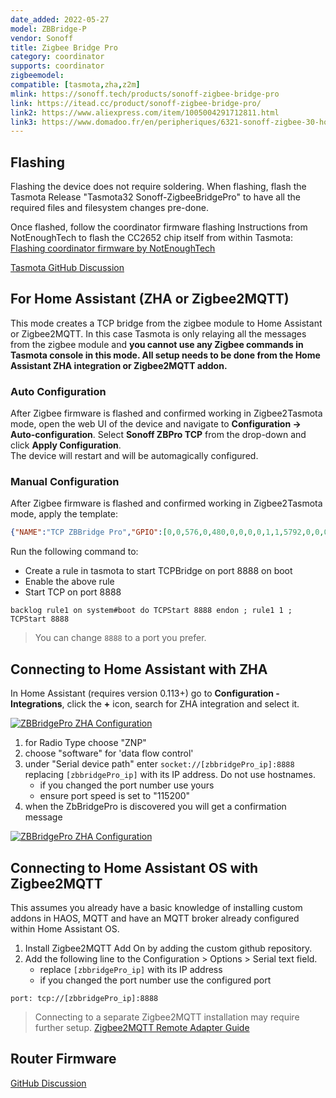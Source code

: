 ```yaml
---
date_added: 2022-05-27
model: ZBBridge-P
vendor: Sonoff
title: Zigbee Bridge Pro
category: coordinator
supports: coordinator
zigbeemodel:
compatible: [tasmota,zha,z2m]
mlink: https://sonoff.tech/products/sonoff-zigbee-bridge-pro
link: https://itead.cc/product/sonoff-zigbee-bridge-pro/
link2: https://www.aliexpress.com/item/1005004291712811.html
link3: https://www.domadoo.fr/en/peripheriques/6321-sonoff-zigbee-30-home-automation-gateway-wifi-pro.html
---
```


## Flashing 
  Flashing the device does not require soldering. When flashing, flash the Tasmota Release "Tasmota32 Sonoff-ZigbeeBridgePro" to have all the required files and filesystem changes pre-done. 

Once flashed, follow the coordinator firmware flashing Instructions from NotEnoughTech to flash the CC2652 chip itself from within Tasmota:
[Flashing coordinator firmware by NotEnoughTech](https://notenoughtech.com/home-automation/tasmota-on-sonoff-zb-bridge-pro/#flash)

[Tasmota GitHub Discussion](https://github.com/arendst/Tasmota/discussions/14419)

## For Home Assistant (ZHA or Zigbee2MQTT)
This mode creates a TCP bridge from the zigbee module to Home Assistant or Zigbee2MQTT. In this case Tasmota is only relaying all the messages from the zigbee module and **you cannot use any Zigbee commands in Tasmota console in this mode. All setup needs to be done from the Home Assistant ZHA integration or Zigbee2MQTT addon.**
### Auto Configuration
After Zigbee firmware is flashed and confirmed working in Zigbee2Tasmota mode, open the web UI of the device and navigate to **Configuration -> Auto-configuration**. Select **Sonoff ZBPro TCP** from the drop-down and click **Apply Configuration**.  
The device will restart and will be automagically configured.

### Manual Configuration
After Zigbee firmware is flashed and confirmed working in Zigbee2Tasmota mode, apply the template:
```json
{"NAME":"TCP ZBBridge Pro","GPIO":[0,0,576,0,480,0,0,0,0,1,1,5792,0,0,0,5472,0,320,5793,5504,0,640,608,32,0,0,0,0,0,1,0,0,0,0,0,0],"FLAG":0,"BASE":1}
```
Run the following command to:
* Create a rule in tasmota to start TCPBridge on port 8888 on boot
* Enable the above rule
* Start TCP on port 8888
```
backlog rule1 on system#boot do TCPStart 8888 endon ; rule1 1 ; TCPStart 8888
```
> You can change `8888` to a port you prefer.

## Connecting to Home Assistant with ZHA
In Home Assistant (requires version 0.113+) go to **Configuration - Integrations**, click the **+** icon, search for ZHA integration and select it. 

[![ZBBridgePro ZHA Configuration](/assets/images/sonoff_ZBBridgePro_zha.png)]((/assets/images/sonoff_ZBBridgePro_zha.png))

1. for Radio Type choose "ZNP" 
2. choose "software" for 'data flow control'
3. under "Serial device path" enter `socket://[zbbridgePro_ip]:8888` replacing `[zbbridgePro_ip]` with its IP address. Do not use hostnames. 
   - if you changed the port number use yours
   - ensure port speed is set to "115200"
4. when the ZbBridgePro is discovered you will get a confirmation message

[![ZBBridgePro ZHA Configuration](/assets/images/sonoff_ZBBridgePro_zha2.png)]((/assets/images/sonoff_ZBBridgePro_zha2.png))

## Connecting to Home Assistant OS with Zigbee2MQTT 
This assumes you already have a basic knowledge of installing custom addons in HAOS, MQTT and have an MQTT broker already configured within Home Assistant OS.
1. Install Zigbee2MQTT Add On by adding the custom github repository.
2. Add the following line to the Configuration > Options > Serial text field.
    - replace `[zbbridgePro_ip]` with its IP address
    - if you changed the port number use the configured port
```
port: tcp://[zbbridgePro_ip]:8888
```

> Connecting to a separate Zigbee2MQTT installation may require further setup. 
[Zigbee2MQTT Remote Adapter Guide](https://www.zigbee2mqtt.io/advanced/remote-adapter/connect_to_a_remote_adapter.html#_1-install-ser2net)

## Router Firmware
[GitHub Discussion](https://github.com/arendst/Tasmota/discussions/16957)
